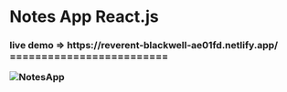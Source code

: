 # Notes App React.js
<h3> live demo => https://reverent-blackwell-ae01fd.netlify.app/
 =========================
  
![NotesApp](https://user-images.githubusercontent.com/41327466/135335574-6cd120fd-b5e9-4534-a949-48c155c5e3f8.png)
